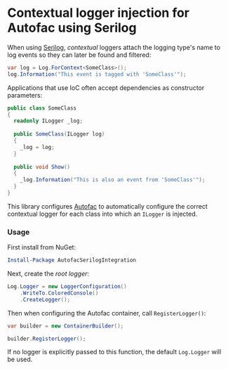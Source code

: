 # Contextual logger injection for Autofac using Serilog

When using [Serilog](http://serilog.net), _contextual_ loggers attach the logging type's name to log events so they can later be found and filtered:

```csharp
var log = Log.ForContext<SomeClass>();
log.Information("This event is tagged with 'SomeClass'");
```

Applications that use IoC often accept dependencies as constructor parameters:

```csharp
public class SomeClass
{
  readonly ILogger _log;
  
  public SomeClass(ILogger log)
  {
    _log = log;
  }
  
  public void Show()
  {
    _log.Information("This is also an event from 'SomeClass'");
  }
}
```

This library configures [Autofac](http://autofac.org) to automatically configure the correct contextual logger for each class into which an `ILogger` is injected.

### Usage

First install from NuGet:

```powershell
Install-Package AutofacSerilogIntegration
```

Next, create the _root logger_:

```csharp
Log.Logger = new LoggerConfiguration()
    .WriteTo.ColoredConsole()
    .CreateLogger();
```

Then when configuring the Autofac container, call `RegisterLogger()`:

```csharp
var builder = new ContainerBuilder();

builder.RegisterLogger();
```

If no logger is explicitly passed to this function, the default `Log.Logger` will be used.
